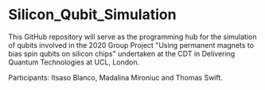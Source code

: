 # Silicon_Qubit_Simulation

This GitHub repository will serve as the programming hub for the simulation of qubits involved in the 2020 Group Project "Using permanent magnets to bias spin qubits
on silicon chips" undertaken at the CDT in Delivering Quantum Technologies at UCL, London.

Participants: Itsaso Blanco, Madalina Mironiuc and Thomas Swift. 
